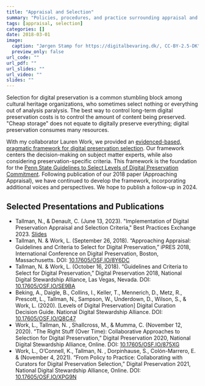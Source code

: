 ```yaml
---
title: "Appraisal and Selection"
summary: "Policies, procedures, and practice surrounding appraisal and selection for digital preservation."
tags: [appraisal, selection]
categories: []
date: 2018-03-01
image:
  caption: "Jørgen Stamp for https://digitalbevaring.dk/, CC-BY-2.5-DK"
  preview_only: false
url_code: ""
url_pdf: ""
url_slides: ""
url_video: ""
slides: ""
---
```

Selection for digital preservation is a common stumbling block among cultural heritage organizations, who sometimes select nothing or everything out of analysis paralysis. The best way to control long-term digital preservation costs is to control the amount of content being preserved. "Cheap storage" does not equate to digitally preserve everything; digital preservation consumes many resources.

With my collaborator Lauren Work, we provided an [evidenced-based, pragmatic framework for digital preservation selection](/publications/tallman-2018-approaching/). Our framework centers the decision-making on subject matter experts, while also considering preservation-specific criteria. This framework is the foundation for the [Penn State Guidelines to Select Levels of Digital Preservation Commitment](/uploads/pennStateGuidelinesToSelectLevels.pdf). Following publication of our 2018 paper (Approaching Appraisal), we have continued to develop the framework, incorporating additional voices and perspectives. We hope to publish a follow-up in 2024.

## Selected Presentations and Publications
  * Tallman, N., & Denault, C. (June 13, 2023). "Implementation of Digital Preservation Appraisal and Selection Criteria," Best Practices Exchange 2023. [Slides](https://bpexchange.files.wordpress.com/2023/06/implementation_of_digital_preservation_appraisal_and_selection_criteria_bpe_2023.pptx)
  * Tallman, N. & Work, L. (September 26, 2018). “Approaching Appraisal: Guidelines and Criteria to Select for Digital Preservation,” iPRES 2018, International Conference on Digital Preservation, Boston, Massachusetts. DOI: [10.17605/OSF.IO/8Y6DC](https://doi.org/10.17605/OSF.IO/8Y6DC)
  * Tallman, N. & Work, L. (October 16, 2018). “Guidelines and Criteria to Select for Digital Preservation,” Digital Preservation 2018, National Digital Stewardship Alliance, Las Vegas, Nevada. DOI: [10.17605/OSF.IO/SE9BA](https://doi.org/10.17605/OSF.IO/SE9BA)
  * Beking, A., Daigle, B., Collins, I., Keller, T., Mennerich, D., Metz, R., Prescott, L., Tallman, N., Sampson, W., Underdown, D., Wilson, S., & Work, L. (2020). [Levels of Digital Preservation] Digital Curation Decision Guide. National Digital Stewardship Alliance. DOI: [10.17605/OSF.IO/Q8C47](https://doi.org/10.17605/OSF.IO/Q8C47)
  * Work, L., Tallman, N. , Shallcross, M., & Mumma, C. (November 12, 2020). “The Right Stuff (Over Time): Collaborative Approaches to Selection for Digital Preservation,” Digital Preservation 2020, National Digital Stewardship Alliance, Online. DOI: [10.17605/OSF.IO/875XG](https://doi.org/10.17605/OSF.IO/875XG)
  * Work, L., O’Connell, K., Tallman, N. , Dorpinhause, S., Colón-Marrero, E. & (November 4, 2021). “From Policy to Practice: Collaborating with Curators for Digital Preservation Selection,” Digital Preservation 2021, National Digital Stewardship Alliance, Online. DOI: [10.17605/OSF.IO/XPG9N](https://doi.org/10.17605/OSF.IO/XPG9N)